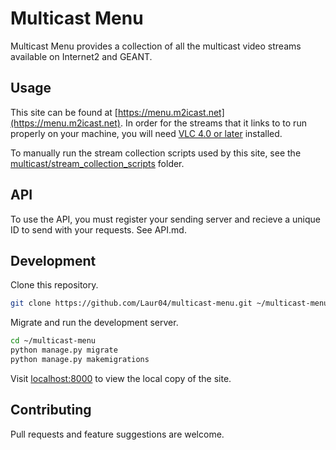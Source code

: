 # Multicast Menu

Multicast Menu provides a collection of all the multicast video streams available on Internet2 and GEANT.


## Usage
This site can be found at [https://menu.m2icast.net](https://menu.m2icast.net). In order for the streams that it links to to run properly on your machine, you will need [VLC 4.0 or later](https://nightlies.videolan.org/) installed.

To manually run the stream collection scripts used by this site, see the [multicast/stream_collection_scripts](https://github.com/Laur04/multicast-menu/tree/master/multicast/stream_collection_scripts) folder.


## API
To use the API, you must register your sending server and recieve a unique ID to send with your requests. See API.md.


## Development
Clone this repository.

```bash
git clone https://github.com/Laur04/multicast-menu.git ~/multicast-menu
```
Migrate and run the development server.

```bash
cd ~/multicast-menu
python manage.py migrate
python manage.py makemigrations
```

Visit [localhost:8000](localhost:8000) to view the local copy of the site.


## Contributing
Pull requests and feature suggestions are welcome.